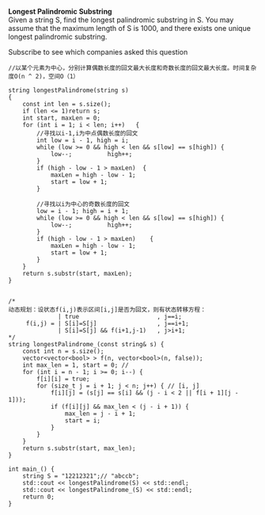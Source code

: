**Longest Palindromic Substring**  
Given a string S, find the longest palindromic substring in S. You may assume that the maximum length of S is 1000, and there exists one unique longest palindromic substring.

Subscribe to see which companies asked this question

```
//以某个元素为中心，分别计算偶数长度的回文最大长度和奇数长度的回文最大长度。时间复杂度O(n ^ 2)，空间O（1）

string longestPalindrome(string s)
{
	const int len = s.size();
	if (len <= 1)return s;
	int start, maxLen = 0;
	for (int i = 1; i < len; i++)	{
		//寻找以i-1,i为中点偶数长度的回文
		int low = i - 1, high = i;
		while (low >= 0 && high < len && s[low] == s[high])	{
			low--;			high++;
		}
		if (high - low - 1 > maxLen)  {
			maxLen = high - low - 1;
			start = low + 1;
		}

		//寻找以i为中心的奇数长度的回文
		low = i - 1; high = i + 1;
		while (low >= 0 && high < len && s[low] == s[high])	{
			low--;			high++;
		}
		if (high - low - 1 > maxLen)	{
			maxLen = high - low - 1;
			start = low + 1;
		}
	}
	return s.substr(start, maxLen);
}


/*
动态规划：设状态f(i,j)表示区间[i,j]是否为回文，则有状态转移方程：
			  | true                      , j==i;
	 f(i,j) = | S[i]=S[j]                 , j==i+1;
			  | S[i]=S[j] && f(i+1,j-1)   , j>i+1;
*/
string longestPalindrome_(const string& s) {
	const int n = s.size();
	vector<vector<bool> > f(n, vector<bool>(n, false));
	int max_len = 1, start = 0; // 
	for (int i = n - 1; i >= 0; i--) {
		f[i][i] = true;
		for (size_t j = i + 1; j < n; j++) { // [i, j]
			f[i][j] = (s[j] == s[i] && (j - i < 2 || f[i + 1][j - 1]));
			if (f[i][j] && max_len < (j - i + 1)) {
				max_len = j - i + 1;
				start = i;
			}
		}
	}
	return s.substr(start, max_len);
}

int main_() {
	string S = "12212321";// "abccb";
	std::cout << longestPalindrome(S) << std::endl;
	std::cout << longestPalindrome_(S) << std::endl;
	return 0;
}
```
